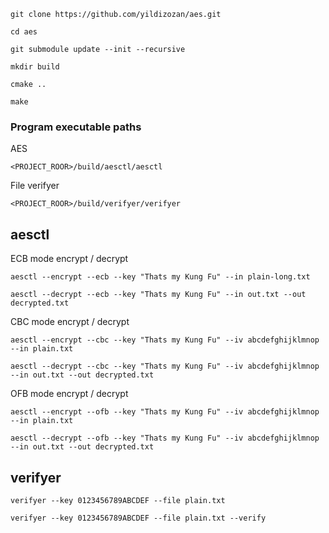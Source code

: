 ```shell
git clone https://github.com/yildizozan/aes.git
```

```shell
cd aes
```

```shell
git submodule update --init --recursive
```

```shell
mkdir build
```

```shell
cmake ..
```

```shell
make
```

### Program executable paths

AES

```shell
<PROJECT_ROOR>/build/aesctl/aesctl
```

File verifyer

```shell
<PROJECT_ROOR>/build/verifyer/verifyer
```

## aesctl

ECB mode encrypt / decrypt

```shell
aesctl --encrypt --ecb --key "Thats my Kung Fu" --in plain-long.txt
```

```shell
aesctl --decrypt --ecb --key "Thats my Kung Fu" --in out.txt --out decrypted.txt
```

CBC mode encrypt / decrypt

```shell
aesctl --encrypt --cbc --key "Thats my Kung Fu" --iv abcdefghijklmnop --in plain.txt
```

```shell
aesctl --decrypt --cbc --key "Thats my Kung Fu" --iv abcdefghijklmnop --in out.txt --out decrypted.txt 
```

OFB mode encrypt / decrypt

```shell
aesctl --encrypt --ofb --key "Thats my Kung Fu" --iv abcdefghijklmnop --in plain.txt
```

```shell
aesctl --decrypt --ofb --key "Thats my Kung Fu" --iv abcdefghijklmnop --in out.txt --out decrypted.txt 
```

## verifyer

```shell
verifyer --key 0123456789ABCDEF --file plain.txt
```

```shell
verifyer --key 0123456789ABCDEF --file plain.txt --verify
```
